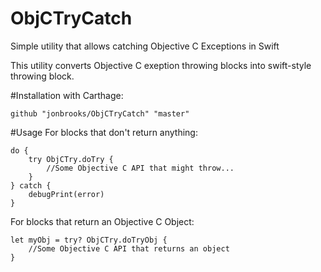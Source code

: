 # ObjCTryCatch
Simple utility that allows catching Objective C Exceptions in Swift

This utility converts Objective C exeption throwing blocks into swift-style throwing block.

#Installation
with Carthage:
    
    github "jonbrooks/ObjCTryCatch" "master"


#Usage
For blocks that don't return anything:
    
    do {
        try ObjCTry.doTry {
            //Some Objective C API that might throw...  
        }
    } catch {
        debugPrint(error)
    }
        
For blocks that return an Objective C Object:
    
    let myObj = try? ObjCTry.doTryObj {
        //Some Objective C API that returns an object
    }
        
